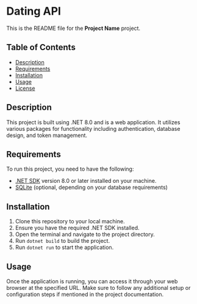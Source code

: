 # Dating API

This is the README file for the **Project Name** project.

## Table of Contents

- [Description](#description)
- [Requirements](#requirements)
- [Installation](#installation)
- [Usage](#usage)
- [License](#license)

## Description

This project is built using .NET 8.0 and is a web application. It utilizes various packages for functionality including authentication, database design, and token management.

## Requirements

To run this project, you need to have the following:

- [.NET SDK](https://dotnet.microsoft.com/download) version 8.0 or later installed on your machine.
- [SQLite](https://www.sqlite.org/download.html) (optional, depending on your database requirements)

## Installation

1. Clone this repository to your local machine.
2. Ensure you have the required .NET SDK installed.
3. Open the terminal and navigate to the project directory.
4. Run `dotnet build` to build the project.
5. Run `dotnet run` to start the application.

## Usage

Once the application is running, you can access it through your web browser at the specified URL. Make sure to follow any additional setup or configuration steps if mentioned in the project documentation.


